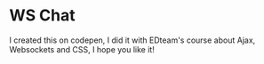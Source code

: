 # WS Chat

I created this on codepen, I did it with EDteam's course about Ajax, Websockets and CSS, I hope you like it!

